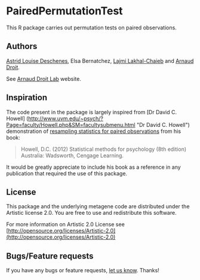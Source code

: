 PairedPermutationTest
===============

This R package carries out permutation tests on paired observations.


## Authors ##

[Astrid Louise Deschenes](http://ca.linkedin.com/in/astriddeschenes "Astrid Louise Deschenes"), 
Elsa Bernatchez, [Lajmi Lakhal-Chaieb](http://www.researchgate.net/profile/Lajmi_Lakhal-Chaieb "Lajmi Lakhal-Chaieb") and [Arnaud Droit](http://ca.linkedin.com/in/drarnaud "Arnaud Droit").

See [Arnaud Droit Lab](http://bioinformatique.ulaval.ca/home/ "Arnaud Droit Lab") website.

## Inspiration ##

The code present in the package is largely inspired from [Dr David C. Howell] (http://www.uvm.edu/~psych/?Page=faculty/Howell.php&SM=facultysubmenu.html "Dr David C. Howell") demonstration of [resampling statistics for paired observations](http://www.uvm.edu/~dhowell/methods8/Supplements/R-Programs/RandomizedRepeated.R "resampling statistics for paired observations") from his book:

> Howell, D.C. (2012) Statistical methods for psychology (8th edition) 
> Australia: Wadsworth, Cengage Learning.

It would be greatly appreciate to include his book as a reference in any publication that required the use of this package. 

## License ##

This package and the underlying metagene code are distributed under the Artistic license 2.0. You are free to use and redistribute this software. 

For more information on Artistic 2.0 License see [http://opensource.org/licenses/Artistic-2.0](http://opensource.org/licenses/Artistic-2.0)

## Bugs/Feature requests ##

If you have any bugs or feature requests, [let us know](https://github.com/adeschen/PermutationTest/issues). Thanks!
